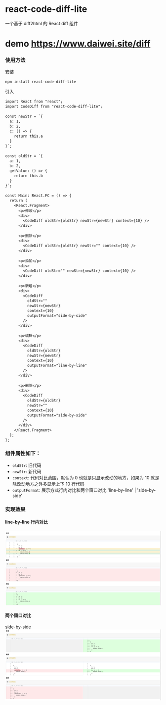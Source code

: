 # react-code-diff-lite

一个基于 diff2html 的 React diff 组件

# demo https://www.daiwei.site/diff

### 使用方法

安装

```code
npm install react-code-diff-lite
```

引入

```tsx
import React from "react";
import CodeDiff from "react-code-diff-lite";

const newStr = `{
  a: 1,
  b: 2,
  c: () => {
    return this.a
  }
}`;

const oldStr = `{
  a: 1,
  b: 2,
  getValue: () => {
    return this.b
  }
}`;

const Main: React.FC = () => {
  return (
    <React.Fragment>
      <p>修改</p>
      <div>
        <CodeDiff oldStr={oldStr} newStr={newStr} context={10} />
      </div>

      <p>删除</p>
      <div>
        <CodeDiff oldStr={oldStr} newStr="" context={10} />
      </div>

      <p>添加</p>
      <div>
        <CodeDiff oldStr="" newStr={newStr} context={10} />
      </div>

      <p>新增</p>
      <div>
        <CodeDiff
          oldStr=""
          newStr={newStr}
          context={10}
          outputFormat="side-by-side"
        />
      </div>

      <p>编辑</p>
      <div>
        <CodeDiff
          oldStr={oldStr}
          newStr={newStr}
          context={10}
          outputFormat="line-by-line"
        />
      </div>

      <p>删除</p>
      <div>
        <CodeDiff
          oldStr={oldStr}
          newStr=""
          context={10}
          outputFormat="side-by-side"
        />
      </div>
    </React.Fragment>
  );
};
```

### 组件属性如下：

- `oldStr`: 旧代码
- `newStr`: 新代码
- `context`: 代码对比范围，默认为 0 也就是只显示改动的地方，如果为 10 就是除改动地方之外多显示上下 10 行代码
- `outputFormat`: 展示方式行内对比和两个窗口对比 'line-by-line' | 'side-by-side'

### 实现效果

#### line-by-line 行内对比

![](https://raw.githubusercontent.com/IFmiss/react-code-diff/master/src/inline.png)

#### 两个窗口对比

side-by-side
![](https://raw.githubusercontent.com/IFmiss/react-code-diff/master/src/outline.png)

